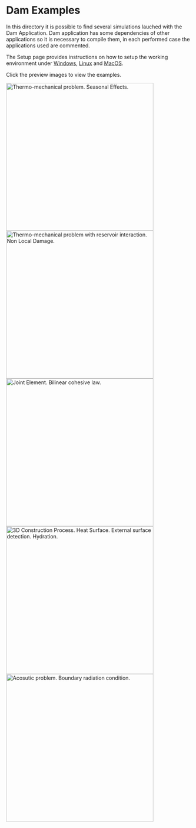 # Dam Examples

In this directory it is possible to find several simulations lauched with the Dam Application. Dam application has some dependencies of other applications so it is necessary to compile them, in each performed case the applications used are commented.

The Setup page provides instructions on how to setup the working environment under [Windows](https://github.com/KratosMultiphysics/Kratos/wiki/Windows-Install), [Linux](https://github.com/KratosMultiphysics/Kratos/wiki/Linux-Build) and [MacOS](https://github.com/KratosMultiphysics/Kratos/wiki/MacOS-Install).

Click the preview images to view the examples.

[<img
  src="https://github.com/KratosMultiphysics/Examples/blob/dam-examples/dam/use_cases/2d_dam_thermo_mechanical/data/2d_thermo_mechanical_summer_post.png?raw=true"
  width="400"
  title="Thermo-mechanical problem. Seasonal Effects.">
](https://github.com/KratosMultiphysics/Examples/tree/dam-examples/dam/use_cases/2d_dam_thermo_mechanical/)
[<img
  src="https://github.com/KratosMultiphysics/Examples/blob/dam-examples/dam/use_cases/2d_dam_thermo_mechanical_with_reservoir/data/2d_thermo_mechanical_reservoir_pressure_post.png?raw=true"
  width="400"
  title="Thermo-mechanical problem with reservoir interaction. Non Local Damage.">
](https://github.com/KratosMultiphysics/Examples/tree/dam-examples/dam/use_cases/2d_dam_thermo_mechanical_with_reservoir/)
[<img
  src="https://github.com/KratosMultiphysics/Examples/blob/dam-examples/dam/use_cases/2d_joint_element/data/2d_joint_post.png?raw=true"
  width="400"
  title="Joint Element. Bilinear cohesive law.">
](https://github.com/KratosMultiphysics/Examples/tree/dam-examples/dam/use_cases/2d_joint_element/)
[<img
  src="https://github.com/KratosMultiphysics/Examples/blob/dam-examples/dam/use_cases/3d_dam_construction/data/3d_dam_construction_alpha_post_103.png?raw=true"
  width="400"
  title="3D Construction Process. Heat Surface. External surface detection. Hydration.">
](https://github.com/KratosMultiphysics/Examples/tree/dam-examples/dam/use_cases/3d_dam_construction/)
[<img
  src="https://github.com/KratosMultiphysics/Examples/blob/dam-examples/dam/use_cases/Acoustic/data/acoustic_post.png?raw=true"
  width="400"
  title="Acosutic problem. Boundary radiation condition.">
](https://github.com/KratosMultiphysics/Examples/tree/dam-examples/dam/use_cases/Acoustic/)